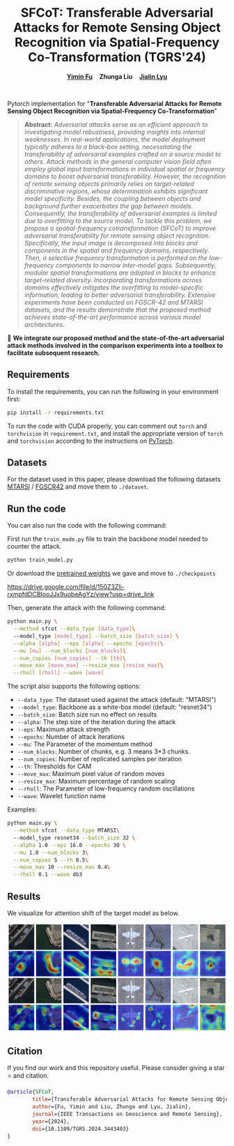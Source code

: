 <p align="center">
  <h1 align="center">SFCoT: Transferable Adversarial Attacks for Remote Sensing Object Recognition via Spatial-Frequency Co-Transformation (TGRS'24)</h1>
  <p align="center">
    <a href="https://github.com/fuyimin96"><strong>Yimin Fu</strong></a>
    &nbsp;&nbsp;
    <strong>Zhunga Liu</strong></a>
    &nbsp;&nbsp;
    <a href="https://github.com/jialinlvcn"><strong>Jialin Lyu</strong></a>
  </p>
  <br>

Pytorch implementation for "**Transferable Adversarial Attacks for Remote Sensing Object Recognition via Spatial-Frequency Co-Transformation**"

> **Abstract:** *Adversarial attacks serve as an efficient approach to investigating model robustness, providing insights into internal weaknesses. In real-world applications, the model deployment typically adheres to a black-box setting, necessitating the transferability of adversarial examples crafted on a source model to others. Attack methods in the general computer vision field often employ global input transformations in individual spatial or frequency domains to boost adversarial transferability. However, the recognition of remote sensing objects primarily relies on target-related discriminative regions, whose determination exhibits significant model specificity. Besides, the coupling between objects and background further exacerbates the gap between models. Consequently, the transferability of adversarial examples is limited due to overfitting to the source model. To tackle this problem, we propose a spatial-frequency cotransformation (SFCoT) to improve adversarial transferability for remote sensing object recognition. Specifically, the input image is decomposed into blocks and components in the spatial and frequency domains, respectively. Then, a selective frequency transformation is performed on the low-frequency components to narrow inter-model gaps. Subsequently, modular spatial transformations are adopted in blocks to enhance target-related diversity. Incorporating transformations across domains effectively mitigates the overfitting to model-specific information, leading to better adversarial transferability. Extensive experiments have been conducted on FGSCR-42 and MTARSI datasets, and the results demonstrate that the proposed method achieves state-of-the-art performance across various model architectures.*

:hammer: **We integrate our proposed method and the state-of-the-art adversarial attack methods involved in the comparison experiments into a toolbox to facilitate subsequent research.**

## Requirements
To install the requirements, you can run the following in your environment first:
```bash
pip install -r requirements.txt
```
To run the code with CUDA properly, you can comment out `torch` and `torchvision` in `requirement.txt`, and install the appropriate version of `torch` and `torchvision` according to the instructions on [PyTorch](https://pytorch.org/get-started/locally/).

## Datasets
For the dataset used in this paper, please download the following datasets [MTARSI](https://www.kaggle.com/datasets/aqibriaz/mtarsidataset) / [FGSCR42](https://github.com/DYH666/FGSCR-42) and move them to ```./dataset```.

## Run the code
You can also run the code with the following command:

First run the `train_mode.py` file to train the backbone model needed to counter the attack.
```bash
python train_model.py
```
Or download the [pretrained weights](https://drive.google.com/file/d/150Z3Zli-rxmpfdDCBIooJJx9uobeAgYz/view?usp=drive_link) we gave and move to `./checkpoints`

https://drive.google.com/file/d/150Z3Zli-rxmpfdDCBIooJJx9uobeAgYz/view?usp=drive_link

Then, generate the attack with the following command:
```bash
python main.py \
  --method sfcot --data_type [data_type]\ 
  --model_type [model_type] --batch_size [batch_size] \
  --alpha [alpha] --eps [alpha] --epochs [epochs]\
  --mu [mu] --num_blocks [num_blocks]\
  --num_copies [num_copies] --th [th]\
  --move_max [move_max] --resize_max [resize_max]\
  --rholl [rholl] --wave [wave]
```
The script also supports the following options:
- `--data_type`:  The dataset used against the attack (default: "MTARSI")
- `--model_type`: Backbone as a white-box model (default: "resnet34")
- `--batch_size`: Batch size run no effect on results
- `--alpha`:  The step size of the iteration during the attack
- `--eps`:  Maximum attack strength
- `--epochs`:  Number of attack iterations
- `--mu`:  The Parameter of the momentum method
- `--num_blocks`:  Number of chunks, e.g. 3 means 3*3 chunks.
- `--num_copies`:  Number of replicated samples per iteration
- `--th`:  Thresholds for CAM
- `--move_max`:  Maximum pixel value of random moves
- `--resize_max`:  Maximum percentage of random scaling
- `--rholl`:  The Parameter of low-frequency random oscillations
- `--wave`:  Wavelet function name

Examples:
```bash
python main.py \
  --method sfcot --data_type MTARSI\ 
  --model_type resnet34 --batch_size 32 \
  --alpha 1.0 --eps 16.0 --epochs 30 \
  --mu 1.0 --num_blocks 3\
  --num_copies 5 --th 0.5\
  --move_max 10 --resize_max 0.4\
  --rholl 0.1 --wave db3
```

## Results
We visualize for attention shift of the target model as below.
<p align="center">
    <img src=./images/show_result.png width="800">
</p>

## Citation
If you find our work and this repository useful. Please consider giving a star :star: and citation.
```bibtex
@article{SFCoT,
        title={Transferable Adversarial Attacks for Remote Sensing Object Recognition via Spatial-Frequency   Co-Transformation}, 
        author={Fu, Yimin and Liu, Zhunga and Lyu, Jialin},
        journal={IEEE Transactions on Geoscience and Remote Sensing},
        year={2024},
        doi={10.1109/TGRS.2024.3443403}
}
```
